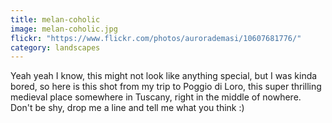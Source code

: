 ```yaml
---
title: melan-coholic
image: melan-coholic.jpg
flickr: "https://www.flickr.com/photos/aurorademasi/10607681776/"
category: landscapes
---
```

Yeah yeah I know, this might not look like anything special, but I was kinda bored, so here is this shot from my trip to Poggio di Loro, this super thrilling medieval place somewhere in Tuscany, right in the middle of nowhere. Don't be shy, drop me a line and tell me what you think :)